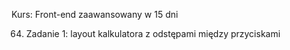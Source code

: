 Kurs: Front-end zaawansowany w 15 dni 

64. Zadanie 1: layout kalkulatora z odstępami między przyciskami